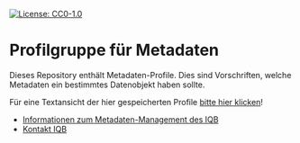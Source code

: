 [![License: CC0-1.0](https://img.shields.io/badge/License-CC0_1.0-lightgrey.svg)](http://creativecommons.org/publicdomain/zero/1.0/)

# Profilgruppe für Metadaten

Dieses Repository enthält Metadaten-Profile. Dies sind Vorschriften, welche Metadaten ein bestimmtes Datenobjekt haben sollte.  

Für eine Textansicht der hier gespeicherten Profile [bitte hier klicken](/docs#readme)!

* [Informationen zum Metadaten-Management des IQB](https://iqb-vocabs.github.io)
* [Kontakt IQB](mailto:iqb-tbadev@hu-berlin.de)
